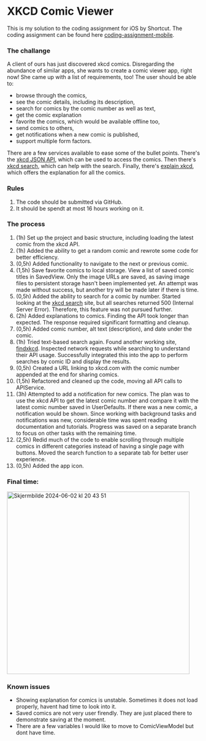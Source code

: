 # XKCD Comic Viewer

This is my solution to the coding assignment for iOS by Shortcut.
The coding assignment can be found here [coding-assignment-mobile](https://github.com/shortcut/coding-assignment-mobile?tab=readme-ov-file).

### The challange

A client of ours has just discovered xkcd comics.
Disregarding the abundance of similar apps, she wants to create a comic viewer app, right now! She came up with a list of requirements, too! The user should be able to:

* browse through the comics,
* see the comic details, including its description,
* search for comics by the comic number as well as text,
* get the comic explanation
* favorite the comics, which would be available offline too,
* send comics to others,
* get notifications when a new comic is published,
* support multiple form factors.

There are a few services available to ease some of the bullet points.
There's the [xkcd JSON API](https://xkcd.com/json.html), which can be used to access the comics.
Then there's [xkcd search](https://relevantxkcd.appspot.com/), which can help with the search.
Finally, there's [explain xkcd](http://www.explainxkcd.com/), which offers the explanation for all the comics.

### Rules

1. The code should be submitted via GitHub.
2. It should be spendt at most 16 hours working on it.

### The process

1. (1h) Set up the project and basic structure, including loading the latest comic from the xkcd API.
2. (1h) Added the ability to get a random comic and rewrote some code for better efficiency.
3. (0,5h) Added functionality to navigate to the next or previous comic.
4. (1,5h) Save favorite comics to local storage. View a list of saved comic titles in SavedView. Only the image URLs are saved, as saving image files to persistent storage hasn't been implemented yet. An attempt was made without success, but another try will be made later if there is time.
5. (0,5h)  Added the ability to search for a comic by number. Started looking at the [xkcd search](https://relevantxkcd.appspot.com) site, but all searches returned 500 (Internal Server Error). Therefore, this feature was not pursued further.
6. (2h) Added explanations to comics. Finding the API took longer than expected. The response required significant formatting and cleanup.
7. (0,5h) Added comic number, alt text (description), and date under the comic.
8. (1h) Tried text-based search again. Found another working site, [findxkcd](https://findxkcd.com). Inspected network requests while searching to understand their API usage. Successfully integrated this into the app to perform searches by comic ID and display the results.
9. (0,5h) Created a URL linking to xkcd.com with the comic number appended at the end for sharing comics.
10. (1,5h) Refactored and cleaned up the code, moving all API calls to APIService.
11. (3h) Attempted to add a notification for new comics. The plan was to use the xkcd API to get the latest comic number and compare it with the latest comic number saved in UserDefaults. If there was a new comic, a notification would be shown. Since working with background tasks and notifications was new, considerable time was spent reading documentation and tutorials. Progress was saved on a separate branch to focus on other tasks with the remaining time.
12. (2,5h) Redid much of the code to enable scrolling through multiple comics in different categories instead of having a single page with buttons. Moved the search function to a separate tab for better user experience.
13. (0,5h) Added the app icon.

### Final time:

<img width="476" alt="Skjermbilde 2024-06-02 kl  20 43 51" src="https://github.com/AugustElvevold/xkcd-comics/assets/89490288/ffe6e2e5-c8a1-4e8a-8bdc-c15d925a24b8">



### Known issues
* Showing explanation for comics is unstable. Sometimes it does not load properly, havent had time to look into it.
* Saved comics are not very user firendly. They are just placed there to demonstrate saving at the moment.
* There are a few variables I would like to move to ComicViewModel but dont have time.
